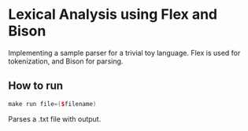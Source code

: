 # Lexical Analysis using Flex and Bison

Implementing a sample parser for a trivial toy language. Flex is used for tokenization, and Bison for parsing.

## How to run

```c++
make run file=($filename)
```
Parses a .txt file with output.
